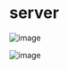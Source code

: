 # server

![image](https://user-images.githubusercontent.com/101192229/204123753-1c5eb5fc-1b65-423a-8f9a-afa3e4fb1be2.png)

![image](https://user-images.githubusercontent.com/101192229/204123765-99e2d608-c72c-433b-954f-8607a072ccf8.png)
